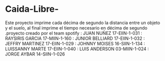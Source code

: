 # Caida-Libre-
Este proyecto imprime cada décima de segundo la distancia entre un objeto y el suelo, al final imprime el tiempo necesario en décima de segundo .proyecto creado por el team spotify :   JUAN NUÑEZ 17-EIIN-1-031 :  RAYSIRIS GARCIA 17-MIIN-1-160 : JUNIOR BELLIARD  17-EIIN-1-032 :   JEFFRY MARTINEZ  17-EIIN-1-029 : JOHNNY MOISES 16-SIIN-1-134 : LUISSANNY MARTE 17-EIIN-1-040 : LUIS ANDERSON 03-MIIN-1-024 : JORGE AYBAR   14-SIIN-1-026
